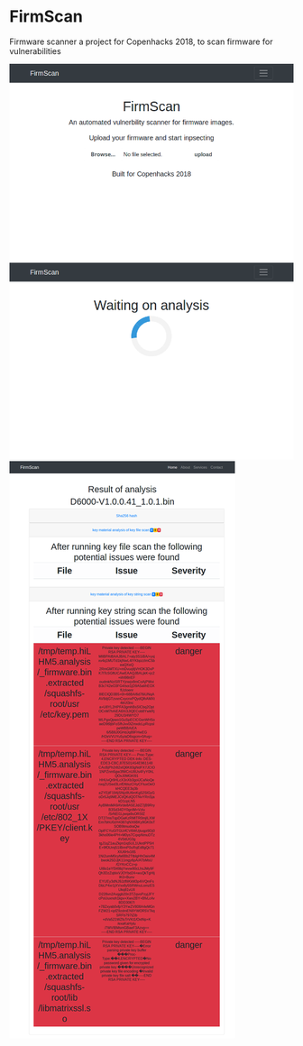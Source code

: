 # FirmScan
Firmware scanner a project for Copenhacks 2018, to scan firmware for vulnerabilities

![](/images/1.png "Fontpage")
![](images/2.png "Analyzing")
![](/images/3.png "Report")
